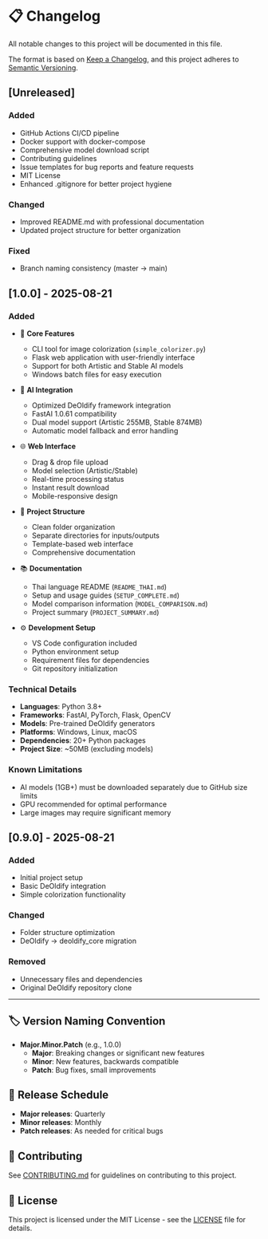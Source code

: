 # 📋 Changelog

All notable changes to this project will be documented in this file.

The format is based on [Keep a Changelog](https://keepachangelog.com/en/1.0.0/),
and this project adheres to [Semantic Versioning](https://semver.org/spec/v2.0.0.html).

## [Unreleased]

### Added
- GitHub Actions CI/CD pipeline
- Docker support with docker-compose
- Comprehensive model download script
- Contributing guidelines
- Issue templates for bug reports and feature requests
- MIT License
- Enhanced .gitignore for better project hygiene

### Changed
- Improved README.md with professional documentation
- Updated project structure for better organization

### Fixed
- Branch naming consistency (master → main)

## [1.0.0] - 2025-08-21

### Added
- 🎨 **Core Features**
  - CLI tool for image colorization (`simple_colorizer.py`)
  - Flask web application with user-friendly interface
  - Support for both Artistic and Stable AI models
  - Windows batch files for easy execution
  
- 🧠 **AI Integration**
  - Optimized DeOldify framework integration
  - FastAI 1.0.61 compatibility
  - Dual model support (Artistic 255MB, Stable 874MB)
  - Automatic model fallback and error handling
  
- 🌐 **Web Interface**
  - Drag & drop file upload
  - Model selection (Artistic/Stable)
  - Real-time processing status
  - Instant result download
  - Mobile-responsive design
  
- 📁 **Project Structure**
  - Clean folder organization
  - Separate directories for inputs/outputs
  - Template-based web interface
  - Comprehensive documentation
  
- 📚 **Documentation**
  - Thai language README (`README_THAI.md`)
  - Setup and usage guides (`SETUP_COMPLETE.md`)
  - Model comparison information (`MODEL_COMPARISON.md`)
  - Project summary (`PROJECT_SUMMARY.md`)
  
- ⚙️ **Development Setup**
  - VS Code configuration included
  - Python environment setup
  - Requirement files for dependencies
  - Git repository initialization

### Technical Details
- **Languages**: Python 3.8+
- **Frameworks**: FastAI, PyTorch, Flask, OpenCV
- **Models**: Pre-trained DeOldify generators
- **Platforms**: Windows, Linux, macOS
- **Dependencies**: 20+ Python packages
- **Project Size**: ~50MB (excluding models)

### Known Limitations
- AI models (1GB+) must be downloaded separately due to GitHub size limits
- GPU recommended for optimal performance
- Large images may require significant memory

## [0.9.0] - 2025-08-21

### Added
- Initial project setup
- Basic DeOldify integration
- Simple colorization functionality

### Changed
- Folder structure optimization
- DeOldify → deoldify_core migration

### Removed
- Unnecessary files and dependencies
- Original DeOldify repository clone

---

## 🏷️ Version Naming Convention

- **Major.Minor.Patch** (e.g., 1.0.0)
  - **Major**: Breaking changes or significant new features
  - **Minor**: New features, backwards compatible
  - **Patch**: Bug fixes, small improvements

## 📅 Release Schedule

- **Major releases**: Quarterly
- **Minor releases**: Monthly
- **Patch releases**: As needed for critical bugs

## 🤝 Contributing

See [CONTRIBUTING.md](CONTRIBUTING.md) for guidelines on contributing to this project.

## 📄 License

This project is licensed under the MIT License - see the [LICENSE](LICENSE) file for details.
